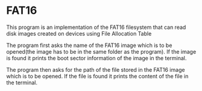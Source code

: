 # FAT16

This program is an implementation of the FAT16 filesystem that can read disk images created on devices using File Allocation Table

The program first asks the name of the FAT16 image which is to be opened(the image has to be in the same folder as the program). If the image is found it prints the boot sector information of the image in the terminal.

The program then asks for the path of the file stored in the FAT16 image which is to be opened. If the file is found it prints the content of the file in the terminal.
